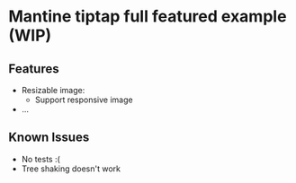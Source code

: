 # Mantine tiptap full featured example (WIP)
## Features
- Resizable image:
    - Support responsive image
- ...

## Known Issues
- No tests :(
- Tree shaking doesn't work